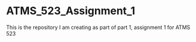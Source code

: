 # ATMS_523_Assignment_1
This is the repository I am creating as part of part 1, assignment 1 for ATMS 523
